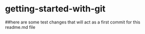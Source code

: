 # getting-started-with-git

##here are some test changes that will act as a first commit for this readme.md file
